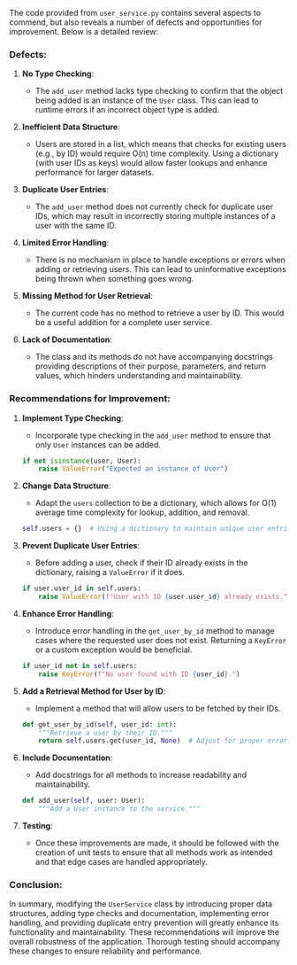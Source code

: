The code provided from `user_service.py` contains several aspects to commend, but also reveals a number of defects and opportunities for improvement. Below is a detailed review:

### Defects:

1. **No Type Checking**: 
   - The `add_user` method lacks type checking to confirm that the object being added is an instance of the `User` class. This can lead to runtime errors if an incorrect object type is added.

2. **Inefficient Data Structure**:
   - Users are stored in a list, which means that checks for existing users (e.g., by ID) would require O(n) time complexity. Using a dictionary (with user IDs as keys) would allow faster lookups and enhance performance for larger datasets.

3. **Duplicate User Entries**:
   - The `add_user` method does not currently check for duplicate user IDs, which may result in incorrectly storing multiple instances of a user with the same ID.

4. **Limited Error Handling**:
   - There is no mechanism in place to handle exceptions or errors when adding or retrieving users. This can lead to uninformative exceptions being thrown when something goes wrong.

5. **Missing Method for User Retrieval**:
   - The current code has no method to retrieve a user by ID. This would be a useful addition for a complete user service.

6. **Lack of Documentation**:
   - The class and its methods do not have accompanying docstrings providing descriptions of their purpose, parameters, and return values, which hinders understanding and maintainability.

### Recommendations for Improvement:

1. **Implement Type Checking**:
   - Incorporate type checking in the `add_user` method to ensure that only `User` instances can be added.
   ```python
   if not isinstance(user, User):
       raise ValueError("Expected an instance of User")
   ```
   
2. **Change Data Structure**:
   - Adapt the `users` collection to be a dictionary, which allows for O(1) average time complexity for lookup, addition, and removal.
   ```python
   self.users = {}  # Using a dictionary to maintain unique user entries by ID
   ```

3. **Prevent Duplicate User Entries**:
   - Before adding a user, check if their ID already exists in the dictionary, raising a `ValueError` if it does.
   ```python
   if user.user_id in self.users:
       raise ValueError(f"User with ID {user.user_id} already exists.")
   ```

4. **Enhance Error Handling**:
   - Introduce error handling in the `get_user_by_id` method to manage cases where the requested user does not exist. Returning a `KeyError` or a custom exception would be beneficial.
   ```python
   if user_id not in self.users:
       raise KeyError(f"No user found with ID {user_id}.")
   ```

5. **Add a Retrieval Method for User by ID**:
   - Implement a method that will allow users to be fetched by their IDs.
   ```python
   def get_user_by_id(self, user_id: int):
       """Retrieve a user by their ID."""
       return self.users.get(user_id, None)  # Adjust for proper error handling
   ```

6. **Include Documentation**:
   - Add docstrings for all methods to increase readability and maintainability.
   ```python
   def add_user(self, user: User):
       """Add a User instance to the service."""
   ```

7. **Testing**:
   - Once these improvements are made, it should be followed with the creation of unit tests to ensure that all methods work as intended and that edge cases are handled appropriately.

### Conclusion:
In summary, modifying the `UserService` class by introducing proper data structures, adding type checks and documentation, implementing error handling, and providing duplicate entry prevention will greatly enhance its functionality and maintainability. These recommendations will improve the overall robustness of the application. Thorough testing should accompany these changes to ensure reliability and performance.